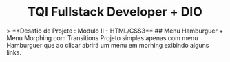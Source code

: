 <h1 align="center">TQI Fullstack Developer + DIO</h1>
> **Desafio de Projeto : Modulo II - HTML/CSS3**
## Menu Hamburguer + Menu Morphing com Transitions
Projeto simples apenas com menu Hamburguer que ao clicar abrirá um menu em morhing exibindo alguns links.